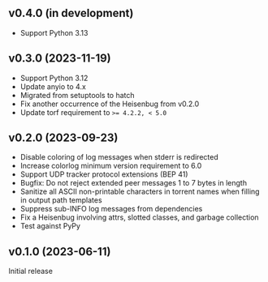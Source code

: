 v0.4.0 (in development)
-----------------------
- Support Python 3.13

v0.3.0 (2023-11-19)
-------------------
- Support Python 3.12
- Update anyio to 4.x
- Migrated from setuptools to hatch
- Fix another occurrence of the Heisenbug from v0.2.0
- Update torf requirement to `>= 4.2.2, < 5.0`

v0.2.0 (2023-09-23)
-------------------
- Disable coloring of log messages when stderr is redirected
- Increase colorlog minimum version requirement to 6.0
- Support UDP tracker protocol extensions (BEP 41)
- Bugfix: Do not reject extended peer messages 1 to 7 bytes in length
- Sanitize all ASCII non-printable characters in torrent names when filling in
  output path templates
- Suppress sub-INFO log messages from dependencies
- Fix a Heisenbug involving attrs, slotted classes, and garbage collection
- Test against PyPy

v0.1.0 (2023-06-11)
-------------------
Initial release
